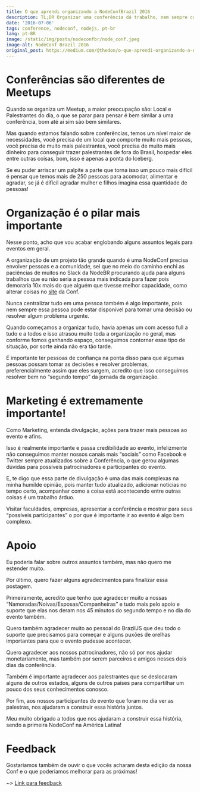 ```yaml
---
title: O que aprendi organizando a NodeConfBrazil 2016
description: TL;DR Organizar uma conferência dá trabalho, nem sempre compensa, mas é uma experiência incrivel
date: '2016-07-06'
tags: conference, nodeconf, nodejs, pt-br
lang: pt-BR
image: /static/img/posts/nodeconfbr/node_conf.jpeg
image-alt: NodeConf Brazil 2016
original_post: https://medium.com/@thedon/o-que-aprendi-organizando-a-nodeconfbrazil-2016-31eaf727423b
---
```


# Conferências são diferentes de Meetups

Quando se organiza um Meetup, a maior preocupação são: Local e Palestrantes do
dia, o que se parar para pensar é bem similar a uma conferência, bom
até ai sim são bem similares.

Mas quando estamos falando sobre conferências, temos um nível maior de
necessidades, você precisa de um local que comporte muito mais pessoas,
você precisa de muito mais palestrantes, você precisa de muito mais
dinheiro para conseguir trazer palestrantes de fora do Brasil, hospedar
eles entre outras coisas, bom, isso é apenas a ponta do Iceberg.

Se eu puder arriscar um palpite a parte que torna isso um pouco mais difícil é pensar que
temos mais de 250 pessoas para acomodar, alimentar e agradar, se já é
difícil agradar mulher e filhos imagina essa quantidade de pessoas!

# Organização é o pilar mais importante

Nesse ponto, acho que vou acabar englobando alguns assuntos legais para eventos em geral.

A organização de um projeto tão grande quando é uma NodeConf precisa
envolver pessoas e a comunidade, sei que no meio do caminho enchi as
paciências de muitos no Slack da NodeBR procurando ajuda para alguns
trabalhos que eu não seria a pessoa mais indicada para fazer pois
demoraria 10x mais do que alguém que tivesse melhor capacidade, como
alterar coisas no [site](http://brazil.nodeconf.com/) da Conf.

Nunca centralizar tudo em uma pessoa também é algo importante, pois nem
sempre essa pessoa pode estar disponível para tomar uma decisão ou
resolver algum problema urgente.

Quando começamos a organizar tudo, havia apenas um com acesso full a tudo e a
todos e isso atrasou muito toda a organização no geral, mas conforme
fomos ganhando espaço, conseguimos contornar esse tipo de situação, por
sorte ainda não era tão tarde.

É importante ter pessoas de confiança na ponta disso para que algumas
pessoas possam tomar as decisões e resolver problemas, preferencialmente
assim que eles surgem, acredito que isso conseguimos resolver bem no
“segundo tempo” da jornada da organização.

# Marketing é extremamente importante!

Como Marketing, entenda divulgação, ações para trazer mais pessoas ao evento e afins.

Isso é realmente importante e passa credibilidade ao evento, infelizmente
não conseguimos manter nossos canais mais “sociais” como Facebook e
Twitter sempre atualizados sobre a Conferência, o que gerou algumas
dúvidas para possíveis patrocinadores e participantes do evento.

E, te digo que essa parte de divulgação é uma das mais complexas na minha
humilde opinião, pois manter tudo atualizado, adicionar noticias no
tempo certo, acompanhar como a coisa está acontecendo entre outras
coisas é um trabalho árduo.

Visitar faculdades, empresas, apresentar a conferência e mostrar para seus
“possíveis participantes” o por que é importante ir ao evento é algo bem
complexo.

# Apoio

Eu poderia falar sobre outros assuntos também, mas não quero me estender muito.

Por último, quero fazer alguns agradecimentos para finalizar essa postagem.

Primeiramente, acredito que tenho que agradecer muito a nossas
“Namoradas/Noivas/Esposas/Companheiras” e tudo mais pelo apoio e suporte
que elas nos deram nos 45 minutos do segundo tempo e no dia do evento
também.

Quero também agradecer muito ao pessoal do BrazilJS que deu todo o suporte
que precisamos para começar e alguns puxões de orelhas importantes para
que o evento pudesse acontecer.

Quero agradecer aos nossos patrocinadores, não só por nos ajudar
monetariamente, mas também por serem parceiros e amigos nesses dois dias
da conferência.

Também é importante agradecer aos palestrantes que se deslocaram alguns de
outros estados, alguns de outros países para compartilhar um pouco dos
seus conhecimentos conosco.

Por fim, aos nossos participantes do evento que foram no dia ver as palestras, nos ajudaram a construir essa história juntos.

Meu muito obrigado a todos que nos ajudaram a construir essa história, sendo a primeira NodeConf na América Latina!

# Feedback

Gostariamos também de ouvir o que vocês acharam desta edição da nossa Conf e o que poderiamos melhorar para as próximas!

~> [Link para feedback](http://goo.gl/forms/PawUU6dTN6JQUmf02)
